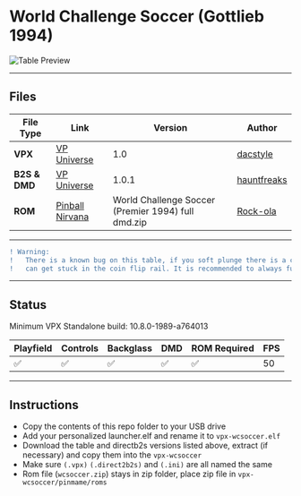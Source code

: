 # World Challenge Soccer (Gottlieb 1994)

![Table Preview](https://vpuniverse.com/screenshots/monthly_2023_08/WorldChallengeSoccer(Gottlieb1994)POV.jpg.2d2408f5be8fc9ccae0d2a03d6d149ce.jpg)

---

## Files
| File Type | Link | Version | Author | 
|-----------|--------|----------|--------------|
| **VPX** | [VP Universe](https://vpuniverse.com/files/file/15469-world-challenge-soccer-gottlieb-1994-dacstylemod-vrrar/) | 1.0 | [dacstyle](https://vpuniverse.com/profile/53372-dacstyle/) |
| **B2S & DMD** | [VP Universe](https://vpuniverse.com/files/file/15482-world-challenge-soccer-premier-1994-b2s-with-full-dmd/) | 1.0.1 | [hauntfreaks](https://vpuniverse.com/profile/5216-hauntfreaks/) |
| **ROM** | [Pinball Nirvana](https://pinballnirvana.com/forums/resources/wcsoccer.2583/) | World Challenge Soccer (Premier 1994) full dmd.zip | [Rock-ola](https://pinballnirvana.com/forums/members/rock-ola.1/) |


---

```diff
! Warning: 
!   There is a known bug on this table, if you soft plunge there is a chance the ball 
!   can get stuck in the coin flip rail. It is recommended to always full plunge.
```

---

## Status 

Minimum VPX Standalone build: 10.8.0-1989-a764013

| Playfield | Controls | Backglass | DMD | ROM Required | FPS | 
|-----------|----------|-----------|-----|--------------|-----|
| :white_check_mark: | :white_check_mark: | :white_check_mark: | :white_check_mark: | :white_check_mark: | 50 |

---

## Instructions

- Copy the contents of this repo folder to your USB drive
- Add your personalized launcher.elf and rename it to `vpx-wcsoccer.elf`
- Download the table and directb2s versions listed above, extract (if necessary) and copy them into the `vpx-wcsoccer`
- Make sure `(.vpx)` `(.direct2b2s)` and `(.ini)` are all named the same
- Rom file (`wcsoccer.zip`) stays in zip folder, place zip file in `vpx-wcsoccer/pinmame/roms`
